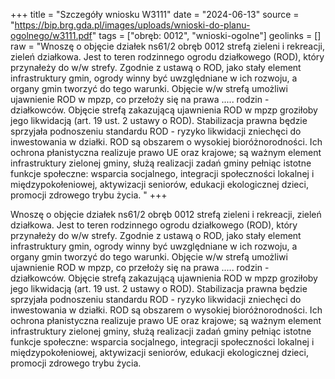 +++
title = "Szczegóły wniosku W3111"
date = "2024-06-13"
source = "https://bip.brg.gda.pl/images/uploads/wnioski-do-planu-ogolnego/w3111.pdf"
tags = ["obręb: 0012", "wnioski-ogolne"]
geolinks = []
raw = "Wnoszę o objęcie działek ns61/2 obręb 0012 strefą zieleni i rekreacji, zieleń działkowa. Jest  to teren rodzinnego ogrodu działkowego (ROD), który przynałeży do w/w strefy. Zgodnie z ustawą o ROD, jako stały element infrastruktury gmin, ogrody winny być uwzględniane w ich rozwoju, a organy gmin tworzyć do  tego warunki. Objęcie w/w strefą umożliwi ujawnienie ROD w mpzp, co przełoży się na prawa ..... rodzin -  działkowców. Objęcie strefą zakazującą ujawnienia ROD w mpzp groziłoby jego likwidacją (art. 19 ust. 2  ustawy o ROD). Stabilizacja prawna będzie sprzyjała podnoszeniu standardu ROD - ryzyko likwidacji zniechęci  do inwestowania w działki. ROD są obszarem o wysokiej bioróżnorodności. Ich ochrona płanistyczna realizuje  prawo UE oraz krajowe; są ważnym element infrastruktury zielonej gminy, służą realizacji zadań gminy pełniąc  istotne funkcje społeczne: wsparcia socjalnego, integracji społeczności lokalnej i międzypokołeniowej,  aktywizacji seniorów, edukacji ekologicznej dzieci, promocji zdrowego trybu życia.  "
+++

Wnoszę o objęcie działek ns61/2 obręb 0012 strefą zieleni i rekreacji, zieleń działkowa. Jest 
to teren rodzinnego ogrodu działkowego (ROD), który przynałeży do w/w strefy. Zgodnie z ustawą o ROD, jako
stały element infrastruktury gmin, ogrody winny być uwzględniane w ich rozwoju, a organy gmin tworzyć do 
tego warunki. Objęcie w/w strefą umożliwi ujawnienie ROD w mpzp, co przełoży się na prawa ..... rodzin - 
działkowców. Objęcie strefą zakazującą ujawnienia ROD w mpzp groziłoby jego likwidacją (art. 19 ust. 2 
ustawy o ROD). Stabilizacja prawna będzie sprzyjała podnoszeniu standardu ROD - ryzyko likwidacji zniechęci 
do inwestowania w działki. ROD są obszarem o wysokiej bioróżnorodności. Ich ochrona płanistyczna realizuje 
prawo UE oraz krajowe; są ważnym element infrastruktury zielonej gminy, służą realizacji zadań gminy pełniąc 
istotne funkcje społeczne: wsparcia socjalnego, integracji społeczności lokalnej i międzypokołeniowej, 
aktywizacji seniorów, edukacji ekologicznej dzieci, promocji zdrowego trybu życia. 



